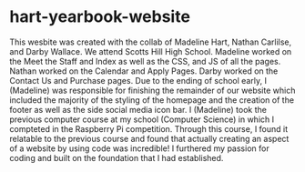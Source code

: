 # hart-yearbook-website

This wesbite was created with the collab of Madeline Hart, Nathan Carlilse, and Darby Wallace. We attend Scotts Hill High School. 
Madeline worked on the Meet the Staff and Index as well as the CSS, and JS of all the pages.
Nathan worked on the Calendar and Apply Pages.
Darby worked on the Contact Us and Purchase pages.
Due to the ending of school early, I (Madeline) was responsible for finishing the remainder of our website which included the majority of the styling of the homepage and the creation of the footer as well as the side social media icon bar. 
I (Madeline) took the previous computer course at my school (Computer Science) in which I compteted in the Raspberry Pi competition. Through this course, I found it relatable to the previous course and found that actually creating an aspect of a website by using code was incredible! I furthered my passion for coding and built on the foundation that I had established. 
